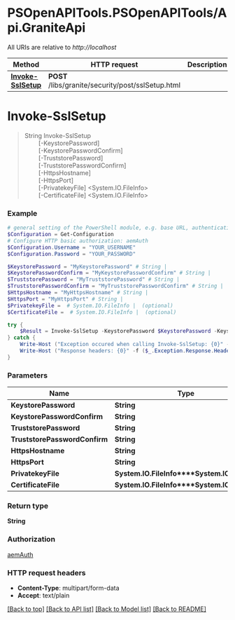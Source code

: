 # PSOpenAPITools.PSOpenAPITools/Api.GraniteApi

All URIs are relative to *http://localhost*

Method | HTTP request | Description
------------- | ------------- | -------------
[**Invoke-SslSetup**](GraniteApi.md#Invoke-SslSetup) | **POST** /libs/granite/security/post/sslSetup.html | 


<a name="Invoke-SslSetup"></a>
# **Invoke-SslSetup**
> String Invoke-SslSetup<br>
> &nbsp;&nbsp;&nbsp;&nbsp;&nbsp;&nbsp;&nbsp;&nbsp;[-KeystorePassword] <String><br>
> &nbsp;&nbsp;&nbsp;&nbsp;&nbsp;&nbsp;&nbsp;&nbsp;[-KeystorePasswordConfirm] <String><br>
> &nbsp;&nbsp;&nbsp;&nbsp;&nbsp;&nbsp;&nbsp;&nbsp;[-TruststorePassword] <String><br>
> &nbsp;&nbsp;&nbsp;&nbsp;&nbsp;&nbsp;&nbsp;&nbsp;[-TruststorePasswordConfirm] <String><br>
> &nbsp;&nbsp;&nbsp;&nbsp;&nbsp;&nbsp;&nbsp;&nbsp;[-HttpsHostname] <String><br>
> &nbsp;&nbsp;&nbsp;&nbsp;&nbsp;&nbsp;&nbsp;&nbsp;[-HttpsPort] <String><br>
> &nbsp;&nbsp;&nbsp;&nbsp;&nbsp;&nbsp;&nbsp;&nbsp;[-PrivatekeyFile] <System.IO.FileInfo><br>
> &nbsp;&nbsp;&nbsp;&nbsp;&nbsp;&nbsp;&nbsp;&nbsp;[-CertificateFile] <System.IO.FileInfo><br>



### Example
```powershell
# general setting of the PowerShell module, e.g. base URL, authentication, etc
$Configuration = Get-Configuration
# Configure HTTP basic authorization: aemAuth
$Configuration.Username = "YOUR_USERNAME"
$Configuration.Password = "YOUR_PASSWORD"

$KeystorePassword = "MyKeystorePassword" # String | 
$KeystorePasswordConfirm = "MyKeystorePasswordConfirm" # String | 
$TruststorePassword = "MyTruststorePassword" # String | 
$TruststorePasswordConfirm = "MyTruststorePasswordConfirm" # String | 
$HttpsHostname = "MyHttpsHostname" # String | 
$HttpsPort = "MyHttpsPort" # String | 
$PrivatekeyFile =  # System.IO.FileInfo |  (optional)
$CertificateFile =  # System.IO.FileInfo |  (optional)

try {
    $Result = Invoke-SslSetup -KeystorePassword $KeystorePassword -KeystorePasswordConfirm $KeystorePasswordConfirm -TruststorePassword $TruststorePassword -TruststorePasswordConfirm $TruststorePasswordConfirm -HttpsHostname $HttpsHostname -HttpsPort $HttpsPort -PrivatekeyFile $PrivatekeyFile -CertificateFile $CertificateFile
} catch {
    Write-Host ("Exception occured when calling Invoke-SslSetup: {0}" -f ($_.ErrorDetails | ConvertFrom-Json))
    Write-Host ("Response headers: {0}" -f ($_.Exception.Response.Headers | ConvertTo-Json))
}
```

### Parameters

Name | Type | Description  | Notes
------------- | ------------- | ------------- | -------------
 **KeystorePassword** | **String**|  | 
 **KeystorePasswordConfirm** | **String**|  | 
 **TruststorePassword** | **String**|  | 
 **TruststorePasswordConfirm** | **String**|  | 
 **HttpsHostname** | **String**|  | 
 **HttpsPort** | **String**|  | 
 **PrivatekeyFile** | **System.IO.FileInfo****System.IO.FileInfo**|  | [optional] 
 **CertificateFile** | **System.IO.FileInfo****System.IO.FileInfo**|  | [optional] 

### Return type

**String**

### Authorization

[aemAuth](../README.md#aemAuth)

### HTTP request headers

 - **Content-Type**: multipart/form-data
 - **Accept**: text/plain

[[Back to top]](#) [[Back to API list]](../README.md#documentation-for-api-endpoints) [[Back to Model list]](../README.md#documentation-for-models) [[Back to README]](../README.md)

